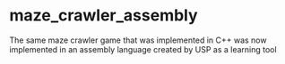 # maze_crawler_assembly
The same maze crawler game that was implemented in C++ was now implemented in an assembly language created by USP as a learning tool
